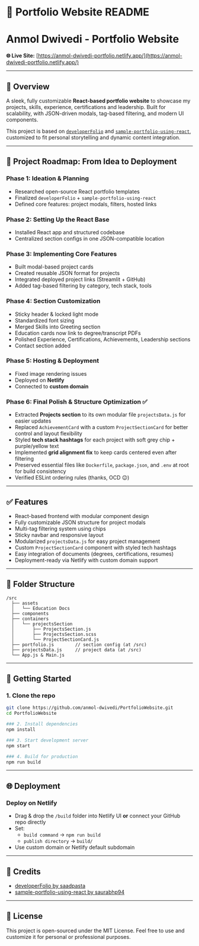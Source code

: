# 🚀 Portfolio Website README

# Anmol Dwivedi - Portfolio Website

**🌐 Live Site:** [https://anmol-dwivedi-portfolio.netlify.app/](https://anmol-dwivedi-portfolio.netlify.app/)

---

## 📘 Overview  
A sleek, fully customizable **React-based portfolio website** to showcase my projects, skills, experience, certifications and leadership. Built for scalability, with JSON-driven modals, tag-based filtering, and modern UI components.

This project is based on [`developerFolio`](https://github.com/saadpasta/developerFolio) and [`sample-portfolio-using-react`](https://github.com/saurabhp94/sample-portfolio-using-react), customized to fit personal storytelling and dynamic content integration.

---

## 📍 Project Roadmap: From Idea to Deployment

### Phase 1: Ideation & Planning
- Researched open-source React portfolio templates
- Finalized `developerFolio` + `sample-portfolio-using-react`
- Defined core features: project modals, filters, hosted links

### Phase 2: Setting Up the React Base
- Installed React app and structured codebase
- Centralized section configs in one JSON-compatible location

### Phase 3: Implementing Core Features
- Built modal-based project cards
- Created reusable JSON format for projects
- Integrated deployed project links (Streamlit + GitHub)
- Added tag-based filtering by category, tech stack, tools

### Phase 4: Section Customization
- Sticky header & locked light mode
- Standardized font sizing
- Merged Skills into Greeting section
- Education cards now link to degree/transcript PDFs
- Polished Experience, Certifications, Achievements, Leadership sections
- Contact section added

### Phase 5: Hosting & Deployment
- Fixed image rendering issues
- Deployed on **Netlify**
- Connected to **custom domain**

### Phase 6: Final Polish & Structure Optimization ✅
- Extracted **Projects section** to its own modular file `projectsData.js` for easier updates
- Replaced `AchievementCard` with a custom `ProjectSectionCard` for better control and layout flexibility
- Styled **tech stack hashtags** for each project with soft grey chip + purple/yellow text
- Implemented **grid alignment fix** to keep cards centered even after filtering
- Preserved essential files like `Dockerfile`, `package.json`, and `.env` at root for build consistency
- Verified ESLint ordering rules (thanks, OCD 😉)

---

## ✅ Features
- React-based frontend with modular component design
- Fully customizable JSON structure for project modals
- Multi-tag filtering system using chips
- Sticky navbar and responsive layout
- Modularized `projectsData.js` for easy project management
- Custom `ProjectSectionCard` component with styled tech hashtags
- Easy integration of documents (degrees, certifications, resumes)
- Deployment-ready via Netlify with custom domain support

---

## 🧩 Folder Structure
```
/src
  ├── assets
  │   └── Education Docs
  ├── components
  ├── containers
  │   └── projectsSection
  │       ├── ProjectsSection.js
  │       ├── ProjectsSection.scss
  │       └── ProjectSectionCard.js
  ├── portfolio.js        // section config (at /src)
  ├── projectsData.js     // project data (at /src)
  └── App.js & Main.js
```

---

## 🚀 Getting Started

### 1. Clone the repo
```bash
git clone https://github.com/anmol-dwivedi/PortfolioWebsite.git
cd PortfolioWebsite

### 2. Install dependencies
npm install

### 3. Start development server
npm start

### 4. Build for production
npm run build
```

---

## 🌐 Deployment

### Deploy on Netlify
- Drag & drop the `/build` folder into Netlify UI **or** connect your GitHub repo directly
- Set:
  - `build command` → `npm run build`
  - `publish directory` → `build/`
- Use custom domain or Netlify default subdomain

---

## 🧠 Credits
- [developerFolio by saadpasta](https://github.com/saadpasta/developerFolio)
- [sample-portfolio-using-react by saurabhp94](https://github.com/saurabhp94/sample-portfolio-using-react)

---

## 📄 License
This project is open-sourced under the MIT License. Feel free to use and customize it for personal or professional purposes.